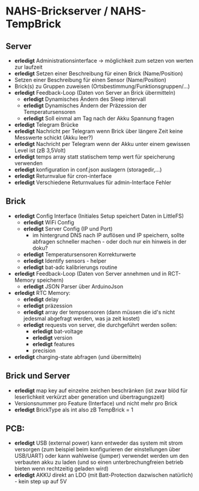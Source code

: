 # NAHS-Brickserver / NAHS-TempBrick

## Server

*  **erledigt** Administrationsinterface -> möglichkeit zum setzen von werten zur laufzeit
*  **erledigt** Setzen einer Beschreibung für einen Brick (Name/Position)
*  Setzen einer Beschreibung für einen Sensor (Name/Position)
*  Brick(s) zu Gruppen zuweisen (Ortsbestimmung/Funktionsgruppen/...)
*  **erledigt** Feedback-Loop (Daten von Server an Brick übermitteln)
    *  **erledigt** Dynamisches Ändern des Sleep intervall
    *  **erledigt** Dynamisches Ändern der Präzession der Temperatursensoren
    *  **erledigt** Soll einmal am Tag nach der Akku Spannung fragen
*  **erledigt** Telegram Brücke
*  **erledigt** Nachricht per Telegram wenn Brick über längere Zeit keine Messwerte schickt (Akku leer?)
*  **erledigt** Nachricht per Telegram wenn der Akku unter einem gewissen Level ist (zB 3,5Volt)
*  **erledigt** temps array statt statischem temp wert für speicherung verwenden
*  **erledigt** konfiguration in conf.json auslagern (storagedir,...)
*  **erledigt** Returnvalue für cron-interface
*  **erledigt** Verschiedene Returnvalues für admin-Interface Fehler

## Brick

*  **erledigt** Config Interface (Initiales Setup speichert Daten in LittleFS)
    *  **erledigt** WiFi Config
    *  **erledigt** Server Config (IP und Port)
        *  im hintergrund DNS nach IP auflösen und IP speichern, sollte abfragen schneller machen - oder doch nur ein hinweis in der doku?
    *  **erledigt** Temperatursensoren Korrekturwerte
    *  **erledigt** Identify sensors - helper
    *  **erledigt** bat-adc kalibrierungs routine
*  **erledigt** Feedback-Loop (Daten von Server annehmen und in RCT-Memory speichern)
    *  **erledigt** JSON Parser über ArduinoJson
*  **erledigt** RTC Memory:
    *  **erledigt** delay
    *  **erledigt** präzession
    *  **erledigt** array der tempsensoren (dann müssen die id's nicht jedesmal abgefragt werden, was ja zeit kostet)
    *  **erledigt** requests von server, die durchgeführt werden sollen:
        *  **erledigt** bat-voltage
        *  **erledigt** version
        *  **erledigt** features
        *  precision
*  **erledigt** charging-state abfragen (und übermitteln)

## Brick und Server

*  **erledigt** map key auf einzelne zeichen beschränken (ist zwar blöd für leserlichkeit verkürzt aber generation und übertragungszeit)
*  Versionsnummer pro Feature (Interface) und nicht mehr pro Brick
*  **erledigt** BrickType als int also zB TempBrick = 1

## PCB:

*  **erledigt** USB (external power) kann entweder das system mit strom versorgen (zum beispiel beim konfigurieren der einstellungen über USB/UART)
oder kann wahlweise (jumper) verwendet werden um den verbauten akku zu laden (und so einen unterbrechungfreien betrieb bieten wenn rechtzeitig geladen wird)
*  **erledigt** AKKU direkt an LDO (mit Batt-Protection dazwischen natürlich) - kein step up auf 5V

